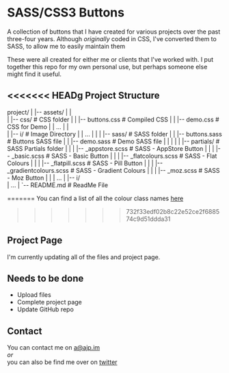 SASS/CSS3 Buttons
=================
A collection of buttons that I have created for various projects over the past three-four years.
Although *originally* coded in CSS, I've converted them to SASS, to allow me to easily maintain them

These were all created for either me or clients that I've worked with. I put together this repo for my own personal use, but perhaps someone else might find it useful.

<<<<<<< HEADg
Project Structure
-----------------
project/
|
|-- assets/ 
|	|              		  		
|   |-- css/         	  					# CSS folder
|	|	|-- buttons.css 					# Compiled CSS
|	|	|-- demo.css 						# CSS for Demo
|	|	...
|	|   		  
|	|-- i/									# Image Directory
|	|	...
|	|
|   |-- sass/								# SASS folder
|	|	|-- buttons.sass 					# Buttons SASS file
|	|	|-- demo.sass 						# Demo SASS file
|	|	|
|	|	|-- partials/ 						# SASS Partials folder
|	|   |	|-- _appstore.scss 				# SASS - AppStore Button
|	|	|	|-- _basic.scss 				# SASS - Basic Button
|	|	|	|-- _flatcolours.scss 			# SASS - Flat Colours
|	|	|	|-- _flatpill.scss 				# SASS - Pill Button
|	|	|	|-- _gradientcolours.scss 		# SASS - Gradient Colours
|	|	|	|-- _moz.scss 					# SASS - Moz Button
|	|	|	...
|   |-- i/      		
|   ...
|
`-- README.md 								# ReadMe File

=======
You can find a list of all the colour class names [here](//github.com/alexpate/sass-buttons/blob/master/docs/colours.md)
>>>>>>> 732f33edf02b8c22e52ce2f688574c9d51ddda31

Project Page
------------
I'm currently updating all of the files and project page.

Needs to be done
----------------
- Upload files
- Complete project page
- Update GitHub repo

Contact
-------
You can contact me on a@ajp.im  
*or*  
you can also be find me over on [twitter](http://twitter.com/alexjpate/ "alexjpate Twitter")
